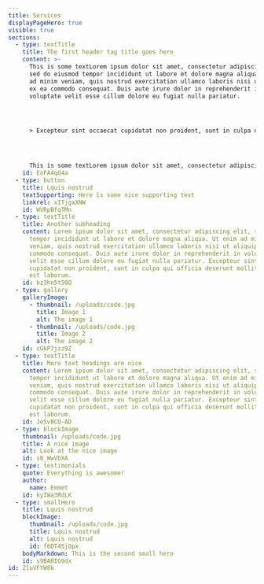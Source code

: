 ```yaml
---
title: Services
displayPageHero: true
visible: true
sections:
  - type: textTitle
    title: The first header tag title goes here
    content: >-
      This is some textLorem ipsum dolor sit amet, consectetur adipiscing elit,
      sed do eiusmod tempor incididunt ut labore et dolore magna aliqua. Ut enim
      ad minim veniam, quis nostrud exercitation ullamco laboris nisi ut aliquip
      ex ea commodo consequat. Duis aute irure dolor in reprehenderit in
      voluptate velit esse cillum dolore eu fugiat nulla pariatur. 




      > Excepteur sint occaecat cupidatat non proident, sunt in culpa qui officia deserunt mollit anim id est laborum.




      This is some textLorem ipsum dolor sit amet, consectetur adipiscing elit, sed do eiusmod tempor incididunt ut labore et dolore magna aliqua. Ut enim ad minim veniam, quis nostrud exercitation ullamco laboris nisi ut aliquip ex ea commodo consequat. Duis aute irure dolor in reprehenderit in voluptate velit esse cillum dolore eu fugiat nulla pariatur. Excepteur sint occaecat cupidatat non proident, sunt in culpa qui officia deserunt mollit anim id est laborum.
    id: EoFA4qG4a
  - type: button
    title: Lquis nostrud
    textSupporting: Here is some nice supporting text
    linkrel: xITjgxXNW
    id: WVRpBfqTMn
  - type: textTitle
    title: Another subheading
    content: Lorem ipsum dolor sit amet, consectetur adipiscing elit, sed do eiusmod
      tempor incididunt ut labore et dolore magna aliqua. Ut enim ad minim
      veniam, quis nostrud exercitation ullamco laboris nisi ut aliquip ex ea
      commodo consequat. Duis aute irure dolor in reprehenderit in voluptate
      velit esse cillum dolore eu fugiat nulla pariatur. Excepteur sint occaecat
      cupidatat non proident, sunt in culpa qui officia deserunt mollit anim id
      est laborum.
    id: bz3hn5tS0Q
  - type: gallery
    galleryImage:
      - thumbnail: /uploads/code.jpg
        title: Image 1
        alt: The image 1
      - thumbnail: /uploads/code.jpg
        title: Image 2
        alt: The image 2
    id: cGkP7jzz9Z
  - type: textTitle
    title: More text headings are nice
    content: Lorem ipsum dolor sit amet, consectetur adipiscing elit, sed do eiusmod
      tempor incididunt ut labore et dolore magna aliqua. Ut enim ad minim
      veniam, quis nostrud exercitation ullamco laboris nisi ut aliquip ex ea
      commodo consequat. Duis aute irure dolor in reprehenderit in voluptate
      velit esse cillum dolore eu fugiat nulla pariatur. Excepteur sint occaecat
      cupidatat non proident, sunt in culpa qui officia deserunt mollit anim id
      est laborum.
    id: JeSv8CO-AD
  - type: blockImage
    thumbnail: /uploads/code.jpg
    title: A nice image
    alt: Look at the nice image
    id: s8_WwVbXA
  - type: testimonials
    quote: Everything is awesome!
    author:
      name: Emmet
    id: kyIWa3RdLK
  - type: smallHero
    title: Lquis nostrud
    blockImage:
      thumbnail: /uploads/code.jpg
      title: Lquis nostrud
      alt: Lquis nostrud
      id: f6DT4Sj0px
    bodyMarkdown: This is the second small hero
    id: s9BARIG9dx
id: ZluVFYW8k
---
```

